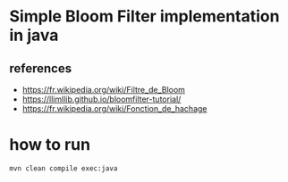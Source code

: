 # Simple Bloom Filter implementation in java
## references
- https://fr.wikipedia.org/wiki/Filtre_de_Bloom
- https://llimllib.github.io/bloomfilter-tutorial/
- https://fr.wikipedia.org/wiki/Fonction_de_hachage

# how to run
```bash
mvn clean compile exec:java
```